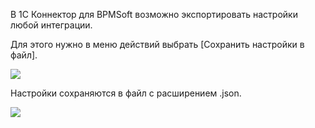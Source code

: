 В 1С Коннектор для BPMSoft возможно экспортировать настройки любой интеграции.

Для этого нужно в меню действий выбрать [Сохранить настройки в файл].

![](https://samarasoft.com/wp-content/uploads/2017/11/exjson.png)

Настройки сохраняются в файл с расширением .json.

![](https://samarasoft.com/wp-content/uploads/2017/11/1Cexjsonsave-300x70.png)